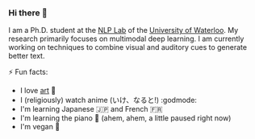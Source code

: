 ### Hi there 👋

I am a Ph.D. student at the [NLP Lab](https://ov-research.uwaterloo.ca/NLP_lab.html) of the [University of Waterloo](https://cs.uwaterloo.ca/). My research primarily focuses on multimodal deep learning. I am currently working on techniques to combine visual and auditory cues to generate better text.

⚡ Fun facts:
- I love [art](https://demfier.github.io/art/) :art:
- I (religiously) watch anime (いけ、なると!) :godmode:
- I'm learning Japanese :jp: and French :fr:
- I'm learning the piano :musical_keyboard: (ahem, ahem, a little paused right now)
- I'm vegan :cow2:

<!--
**Demfier/demfier** is a ✨ _special_ ✨ repository because its `README.md` (this file) appears on your GitHub profile.

Here are some ideas to get you started:

- 🔭 I’m currently working on ...
- 🌱 I’m currently learning ...
- 👯 I’m looking to collaborate on ...
- 🤔 I’m looking for help with ...
- 💬 Ask me about ...
- 📫 How to reach me: ...
- 😄 Pronouns: ...
- ⚡ Fun fact: ...
-->
